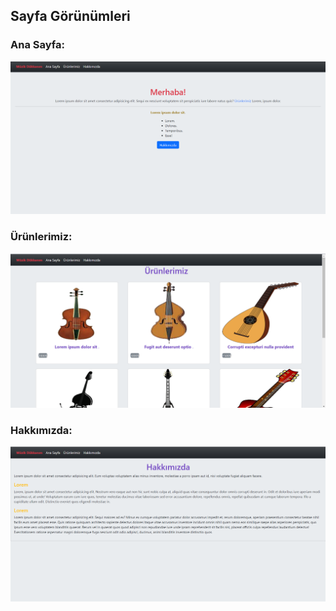 ## Sayfa Görünümleri

### Ana Sayfa:

![Ana Sayfa](img/index.png)

### Ürünlerimiz: 

![Ürünler](img/Urunler.png)

### Hakkımızda:

![Hakkımzda](img/hakkimizda.png)